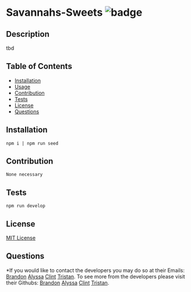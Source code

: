 # Savannahs-Sweets ![badge](https://img.shields.io/badge/license-MIT-green)

## Description 
  tbd

## Table of Contents

* [Installation](#installation)
* [Usage](#usage)
* [Contribution](#contribution)
* [Tests](#tests)
* [License](#license)
* [Questions](#questions)



## Installation

    npm i | npm run seed
  
  



## Contribution

    None necessary
  
  

## Tests

    npm run develop
  
  

## License
  [MIT License](https://spdx.org/licenses/MIT.html)





## Questions

  *If you would like to contact the developers you may do so at their Emails: [Brandon](mailto:ryobia36@gmail.com) [Alyssa](mailto:alyssawinn2@hotmail.com) [Clint](mailto:clint.hansen2009@gmail.com) [Tristan](mailto:WestenskowTristan122@gmail.com).
  To see more from the developers please visit their Githubs: [Brandon](https://github.com/Ryobia) [Alyssa](https://github.com/alyssawinn) [Clint](https://github.com/Clint-Hansen) [Tristan](https://github.com/WestenskowTristan).
